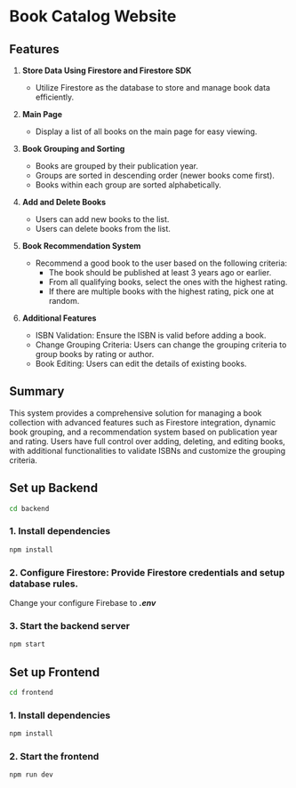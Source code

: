 # Book Catalog Website

## Features

1. **Store Data Using Firestore and Firestore SDK**

   - Utilize Firestore as the database to store and manage book data efficiently.

2. **Main Page**

   - Display a list of all books on the main page for easy viewing.

3. **Book Grouping and Sorting**

   - Books are grouped by their publication year.
   - Groups are sorted in descending order (newer books come first).
   - Books within each group are sorted alphabetically.

4. **Add and Delete Books**

   - Users can add new books to the list.
   - Users can delete books from the list.

5. **Book Recommendation System**

   - Recommend a good book to the user based on the following criteria:
     - The book should be published at least 3 years ago or earlier.
     - From all qualifying books, select the ones with the highest rating.
     - If there are multiple books with the highest rating, pick one at random.

6. **Additional Features**
   - ISBN Validation: Ensure the ISBN is valid before adding a book.
   - Change Grouping Criteria: Users can change the grouping criteria to group books by rating or author.
   - Book Editing: Users can edit the details of existing books.

## Summary

This system provides a comprehensive solution for managing a book collection with advanced features such as Firestore integration, dynamic book grouping, and a recommendation system based on publication year and rating. Users have full control over adding, deleting, and editing books, with additional functionalities to validate ISBNs and customize the grouping criteria.

## Set up Backend

```bash
cd backend
```

### 1. Install dependencies

```bash
npm install
```

### 2. Configure Firestore: Provide Firestore credentials and setup database rules.

Change your configure Firebase to **_.env_**

### 3. Start the backend server

```bash
npm start
```

## Set up Frontend

```bash
cd frontend
```

### 1. Install dependencies

```bash
npm install
```

### 2. Start the frontend

```bash
npm run dev
```
